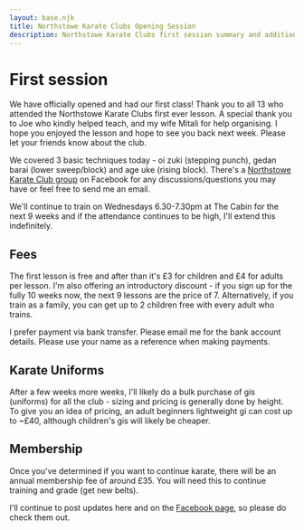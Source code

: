 ```yaml
---
layout: base.njk
title: Northstowe Karate Clubs Opening Session
description: Northstowe Karate Clubs first session summary and additional information
---
```

# First session

We have officially opened and had our first class! Thank you to all 13 who attended the Northstowe Karate Clubs first ever lesson. A special thank you to Joe who kindly helped teach, and my wife Mitali for help organising. I hope you enjoyed the lesson and hope to see you back next week. Please let your friends know about the club.

We covered 3 basic techniques today - oi zuki (stepping punch), gedan barai (lower sweep/block) and age uke (rising block). There's a [Northstowe Karate Club group](https://www.facebook.com/groups/468916798849946)  on Facebook for any discussions/questions you may have or feel free to send me an email.

We'll continue to train on Wednesdays 6.30-7.30pm at The Cabin for the next 9 weeks and if the attendance continues to be high, I'll extend this indefinitely.

## Fees

The first lesson is free and after than it's £3 for children and £4 for adults per lesson. I'm also offering an introductory discount - if you sign up for the fully 10 weeks now, the next 9 lessons are the price of 7. Alternatively, if you train as a family, you can get up to 2 children free with every adult who trains. 

I prefer payment via bank transfer. Please email me for the bank account details. Please use your name as a reference when making payments.

## Karate Uniforms

After a few weeks more weeks, I'll likely do a bulk purchase of gis (uniforms) for all the club - sizing and pricing is generally done by height. To give you an idea of pricing, an adult beginners lightweight gi can cost up to ~£40, although children's gis will likely be cheaper.

## Membership

Once you've determined if you want to continue karate, there will be an annual membership fee of around £35. You will need this to continue training and grade (get new belts).

I'll continue to post updates here and on the [Facebook page](https://www.facebook.com/profile.php?id=61560001297561), so please do check them out.

